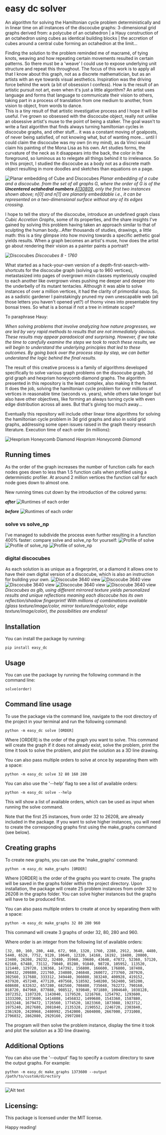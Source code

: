 # easy dc solver
An algorithm for solving the Hamiltonian cycle problem deterministically and in linear time on all instances of the discocube graphs:
3-dimensional grid graphs derived from: a polycube of an octahedron | a Hauy construction of an octahedron using cubes as identical building blocks | the accretion of cubes around a central cube forming an octahedron at the limit...

Finding the solution to the problem reminded me of macramé, of tying knots, weaving and how repeating certain movements resulted in certain patterns. So there must be a 'weave' I could use to expose underlying unit structure and repeat this throughout. 
The focus of this work is to apply all that I know about this graph, not as a discrete mathematician, but as an artists with an eye towards visual aesthetics. Inspiration was the driving force behind the work (a bit of obsession I confess). How is the result
of an artistic pursuit not art, even when it's just a little algorithm? An artist uses language and forms that language to communicate their vision to others, taking part in a process of translation from one medium to another, from vision to object, from words to dance.  
This is a tiny result of that artistic investigative process and I hope it will be useful. I've grown so obsessed with the discocube object, really not unlike an obsessive artist's muse to the point of being a stalker. The goal wasn't to write a fast algorithm that finds 
always turning hamiltonian cycles in discocube graphs, and other stuff...  it was a constant moving of goalposts, of never being satisfied, of not knowing what, but of wanting more... until I could claim the discocube was my own (in my mind), as da Vinci would claim his painting of the Mona Lisa as his own.
Art studies forms, the curvature of the neck as it disappears into the back, the color in the foreground, so luminous as to relegate all things behind it to irrelevance. So in this project, I studied the discocube as a body not as a discrete math object resulting in more doodles and sketches than equations on a page.

![Planar embedding of Cube and Discocubes](imgs/planaremb2.png?raw=true "Planar embedding of Cube and Discocubes")
*Planar embedding of a cube and a discocube. from the set of all graphs G, where the order of G is of the ***Uncentered octahedral numbers*** [A130809](https://oeis.org/A130809), only the first two instances shown above; n[0] and n[1] are planarly embeddable i.e., it can be represented on a two-dimensional surface without any of its edges crossing.*

I hope to tell the story of the discocube, introduce an undefined graph class *Cubic Accretion Graphs*, some of its properties, and the share insights I've gained by solving this problem having taken an approach similar to that of sculpting the human body...After thousands of studies, drawings, a little math: this is a tiny glimpse into how moving towards a specific aethetic goal yields results. When a graph becomes an artist's muse, how does the artist go about rendering their vision as a painter paints a portrait?

![Discocubes](imgs/dcviews.png?raw=true "Discocubes")
*Discocubes 8 - 1760*

What started as a hack-your-own version of a depth-first-search-with-shortcuts for the discocube graph (solving up to 960 vertices), metastasized into pages of overgrown mixin classes mysteriously coupled to each another like overgrown vines pushing me deeper and deeper into the underbelly of its mutant tentacles. Although it was able to solve instances of over a million vertices, it had the clarity of primordial soup. So, as a sadistic gardener I painstakingly pruned my own unescapable web (all those letters you haven't opened yet?) of thorny vines into presentable tiny bonsai trees. So what is a bonsai if not a tree in intimate scope?

To paraphrase Hauy: 

*When solving problems that involve analyzing how nature progresses, we are led by very rapid methods to results that are not immediately obvious. These results may appear paradoxical and surprising. However, if we take the time to carefully examine the steps we took to reach these results, we will begin to understand the underlying principles that led to these outcomes. By going back over the process step by step, we can better understand the logic behind the final results.*

The result of this creative process is a family of algorithms developed specifically to solve various graph problems on the disoocube graph, 3d grid graph and hexprism honeycomb diamond graphs. 
The algorithm presented in this repository is the least complex, also making it the fastest. It does the job, solving the hamiltonian cycle problem for over millions of vertices in reasonable time (seconds vs. years), while others take longer but also have other objectives, like forming an always turning cycle with even edge distribution across all axes. But that's giving too much away... 

Eventually this repository will include other linear time algorithms for solving the hamiltonian cycle problem in 3d grid graphs and also in solid grid graphs, addressing some open issues raised in the graph theory research literature.
Execution time of each order (in millions):

![Hexprism Honeycomb Diamond](imgs/hexhoneydiamond.png?raw=true "Hexprism Honeycomb Diamond")
*Hexprism Honeycomb Diamond*


## Running times
As the order of the graph increases the number of function calls for each nodes goes down to less than 1.5 function calls when profiled using a deterministic profiler. At around 2 million vertices the function call for each node goes down to almost one.

New running times cut down by the introduction of the colored yarns:

***after***
![Runtimes of each order](imgs/8-2million2.png?raw=true "Runtimes of each order")

***before***
![Runtimes of each order](imgs/8-2million.png?raw=true "Runtimes of each order")


### solve vs solve_np
I've managed to subdivide the process even further resulting in a function 400% faster: compare solve and solve_np for yourself:
![Profile of solve](imgs/profile_solve.png?raw=true "Profile of solve")
![Profile of solve_np](imgs/profile_solve_np.png?raw=true "Profile of solve_np")
![Profile of solve_np](imgs/profile_solve_np2.png?raw=true "Profile of solve_np")


### digital discocubes
As each solution is as unique as a fingerprint, or a diamond it allows one to have their own digital version of a discocube, which is also an instruction for building your own.
![Discocube 3640 view](imgs/icy_cube.png?raw=true "icy cube")
![Discocube 3640 view](imgs/icy_cube5.png?raw=true "icy cube")
![Discocube 3640 view](imgs/icy_cube4.png?raw=true "icy cube")
![Discocube 3640 view](imgs/icy_cube3.png?raw=true "icy cube another view")
![Discocube 3640 view](imgs/icy_cube2.png?raw=true "icy cube another view")
*Discocubes as glb, using different mirrored texture yields personalized results and unique reflections meaning each discocube has its own reflection/shadow fingerprint! With millions of combinations available (glass texture/image/color, mirror texture/image/color, edge texture/image/color), the possibilities are endless!*

## Installation
You can install the package by running: 
```
pip install easy_dc
```

## Usage
You can use the package by running the following command in the command line:
```
solve(order)
```

## Command line usage
To use the package via the command line, navigate to the root directory of the project in your terminal and run the following command:
```
python -m easy_dc solve [ORDER]
```
Where [ORDER] is the order of the graph you want to solve. This command will create the graph if it does not already exist, solve the problem, print the time it took to solve the problem, and plot the solution as a 3D line drawing.

You can also pass multiple orders to solve at once by separating them with a space:
```
python -m easy_dc solve 32 80 160 280
```
You can also use the '--help' flag to see a list of available orders:
```
python -m easy_dc solve --help
```
This will show a list of available orders, which can be used as input when running the solve command.

Note that the first 25 instances, from order 32 to 26208, are already included in the package. If you want to solve higher instances, you will need to create the corresponding graphs first using the make_graphs command (see below).

## Creating graphs
To create new graphs, you can use the 'make_graphs' command:
```
python -m easy_dc make_graphs [ORDER] 
```
Where [ORDER] is the order of the graphs you want to create. The graphs will be saved in the graphs folder within the project directory.
Upon installation, the package will create 25 problem instances from order 32 to 26208 in the graphs folder. You can solve higher instances but the graphs will have to be produced first.

You can also pass multiple orders to create at once by separating them with a space:
```
python -m easy_dc make_graphs 32 80 280 960
```
This command will create 3 graphs of order 32, 80, 280 and 960.

Where order is an integer from the following list of available orders:

```
[32, 80, 160, 280, 448, 672, 960, 1320, 1760, 2288, 2912, 3640, 4480, 5440, 6528, 7752, 9120, 10640, 12320, 14168, 16192, 18400, 20800, 23400, 26208, 29232, 32480, 35960, 39680, 43648, 47872, 52360, 57120, 62160, 67488, 73112, 79040, 85280, 91840, 98728, 105952, 113520, 121440, 129720, 138368, 147392, 156800, 166600, 176800, 187408, 198432, 209880, 221760, 234080, 246848, 260072, 273760, 287920, 302560, 317688, 333312, 349440, 366080, 383240, 400928, 419152, 437920, 457240, 477120, 497568, 518592, 540200, 562400, 585200, 608608, 632632, 657280, 682560, 708480, 735048, 762272, 790160, 818720, 847960, 877888, 908512, 939840, 971880, 1004640, 1038128, 1072352, 1107320, 1143040, 1179520, 1216768, 1254792, 1293600, 1333200, 1373600, 1414808, 1456832, 1499680, 1543360, 1587880, 1633248, 1679472, 1726560, 1774520, 1823360, 1873088, 1923712, 1975240, 2027680, 2081040, 2135328, 2190552, 2246720, 2303840, 2361920, 2420968, 2480992, 2542000, 2604000, 2667000, 2731008, 2796032, 2862080, 2929160, 2997280]
```

The program will then solve the problem instance, display the time it took and plot the solution as a 3D line drawing.

## Additional Options

You can also use the '--output' flag to specify a custom directory to save the output graphs. For example:
```
python -m easy_dc make_graphs 1373600 --output /path/to/custom/directory
```
___
![Alt text](imgs/dc960.JPG?raw=true "A Discocube with 960 vertices")

## Licensing:

This package is licensed under the MIT license.




Happy reading!